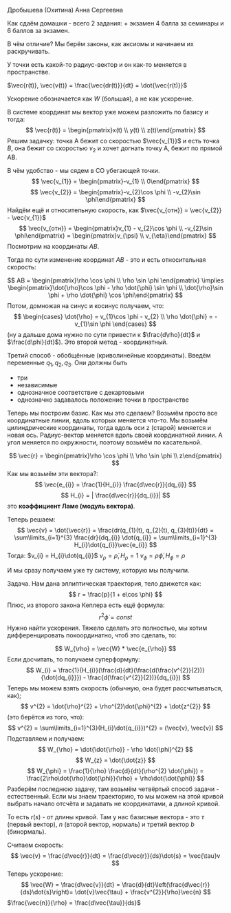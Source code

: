 Дробышева (Охитина) Анна Сергеевна

Как сдаём домашки - всего 2 задания: + экзамен
4 балла за семинары и 6 баллов за экзамен.

В чём отличие? Мы берём законы, как аксиомы и начинаем их раскручивать.

У точки есть какой-то радиус-вектор и он как-то меняется в пространстве.

$\vec{r(t)}, \vec{v(t)} = \frac{\vec{dr(t)}}{dt} = \dot{\vec{r(t)}}$

Ускорение обозначается как $W$ (большая), а не как ускорение.

В системе координат мы вектор уже можем разложить по базису и тогда:
$$
\vec{r(t)} = \begin{pmatrix}x(t) \\ y(t) \\ z(t)\end{pmatrix}
$$
Решим задачку:
точка А бежит со скоростью $\vec{v_{1}}$ и есть точка $B$, она бежит со скоростью $v_{2}$ и хочет догнать точку А, бежит по прямой AB.

В чём удобство - мы сядем в СО убегающей точки.
$$
\vec{v_{1}} = \begin{pmatrix}-v_{1} \\ 0\end{pmatrix}
$$
$$
\vec{v_{2}} = \begin{pmatrix}-v_{2}\cos \phi \\ -v_{2}\sin \phi\end{pmatrix}
$$
Найдём ещё и относительную скорость, как $\vec{v_{отн}} = \vec{v_{2}} - \vec{v_{1}}$
$$
\vec{v_{отн}} = \begin{pmatrix}v_{1} - v_{2}\cos \phi \\ -v_{2}\sin \phi\end{pmatrix} = \begin{pmatrix}v_{\psi} \\ v_{\eta}\end{pmatrix}
$$
Посмотрим на координаты $AB$.

Тогда по сути изменение координат $AB$ - это и есть относительная скорость:

$$
AB = \begin{pmatrix}\rho \cos \phi \\ \rho \sin \phi \end{pmatrix} \implies \begin{pmatrix}\dot{\rho}\cos \phi - \rho \dot{\phi} \sin \phi \\ \dot{\rho}\sin \phi + \rho \dot{\phi} \cos \phi\end{pmatrix} 
$$
Потом, домножая на синус и косинус получаем, что:
$$
\begin{cases}
\dot{\rho} = v_{1}\cos \phi - v_{2} \\
\rho \dot{\phi} = -v_{1}\sin \phi 
\end{cases}
$$
(ну а дальше дома нужно по сути привести к $\frac{d\rho}{dt}$ и $\frac{d\phi}{dt}$).
Это второй метод - координатный.

Третий способ - обобщённые (криволинейные координаты).
Введём переменные $q_{1}, q_{2}, q_{3}$.
Они должны быть
+ три
+ независимые
+ однозначное соответствие с декартовыми
+ однозначно задавалось положение точки в пространстве

Теперь мы построим базис. Как мы это сделаем? Возьмём просто все координатные линии, вдоль которых меняется что-то.
Мы возьмём цилиндрические координаты, тогда вдоль оси z (старой) меняется и новая ось.
Радиус-вектор меняется вдоль своей координатной линии.
А угол меняется по окружности, поэтому возьмём по касательной.

$$
\vec{r} = \begin{pmatrix}\rho \cos \phi \\ \rho \sin \phi \\ z\end{pmatrix}
$$
Как мы возьмём эти вектора?:
$$
\vec{e_{i}} = \frac{1}{H_{i}} \frac{d\vec{r}}{dq_{i}}
$$
$$
H_{i} = | \frac{d\vec{r}}{dq_{i}}|
$$
это **коэффициент Ламе (модуль вектора)**.

Теперь решаем:
$$
\vec{v} = \dot{\vec{r}} = \frac{dr(q_{1}(t), q_{2}(t), q_{3}(t))}{dt} = \sum\limits_{i=1}^{3} \frac{dr}{dq_{i}} \dot{q_{i}} = \sum\limits_{i=1}^{3} H_{i}\dot{q_{i}}\vec{e_{i}}
$$
Тогда:
$v_{i} = H_{i}\dot{q_{i}}$
$v_{\rho} = \dot{\rho}, H_{\rho} = 1$
$v_{\phi} = \rho \dot{\phi}, H_{\phi} = \rho$

И мы сразу получаем уже ту систему, которую мы получили.

Задача.
Нам дана эллиптическая траектория, тело движется как:
$$
r = \frac{p}{1 + e\cos \phi}
$$
Плюс, из второго закона Кеплера есть ещё формула:
$$
r^{2}\dot{\phi} = const
$$
Нужно найти ускорения. Тяжело сделать это полностью, мы хотим дифференцировать покоординатно, чтоб это сделать, то:

$$
W_{\rho} = \vec{W} * \vec{e_{\rho}}
$$
Если досчитать, то получаем суперформулу:
$$
W_{i} = \frac{1}{H_{i}}(\frac{d}{dt}(\frac{d(\frac{v^{2}}{2})}{\dot{dq_{i}}}) - \frac{d(\frac{v^{2}}{2})}{dq_{i}})
$$
Теперь мы можем взять скорость (обычную, она будет рассчитываться, как);
$$
v^{2} = \dot{\rho}^{2} + \rho^{2}\dot{\phi}^{2} + \dot{z^{2}}
$$
(это берётся из того, что):
$$
v^{2} = \sum\limits_{i=1}^{3}(H_{i}\dot{q_{i}})^{2} = (\vec{v}, \vec{v})
$$
Подставляем и получаем:
$$
W_{\rho} = \dot{\dot{\rho}} - \rho \dot{\phi}^{2}
$$
$$
W_{z} = \dot{\dot{z}}
$$
$$
W_{\phi} = \frac{1}{\rho} \frac{d}{dt}(\rho^{2} \dot{\phi}) = \frac{2\rho\dot{\rho}\dot{\phi}}{\rho} + \rho\dot{\dot{\phi}}
$$
	Разберём последнюю задачу, там возьмём четвёртый способ задачи - естественный.
Если мы знаем траекторию, то мы можем на этой кривой выбрать начало отсчёта и задавать не координатами, а длиной кривой.

То есть $r(s)$ - от длины кривой. Там у нас базисные вектора - это $\tau$ (первый вектор), $n$ (второй вектор, нормаль) и третий вектор $b$ (бинормаль).

Считаем скорость:
$$
\vec{v} = \frac{d\vec{r}}{dt} = \frac{d\vec{r}}{ds}\dot{s} = \vec{\tau}v
$$
Теперь ускорение:
$$
\vec{W} = \frac{d\vec{v}}{dt} = \frac{d}{dt}\left(\frac{d\vec{r}}{ds}\dot{s}\right)= \dot{v}\vec{\tau} + \frac{v^{2}}{\rho}\vec{n}
$$
$\frac{\vec{n}}{\rho} = \frac{d\vec{\tau}}{ds}$













	

